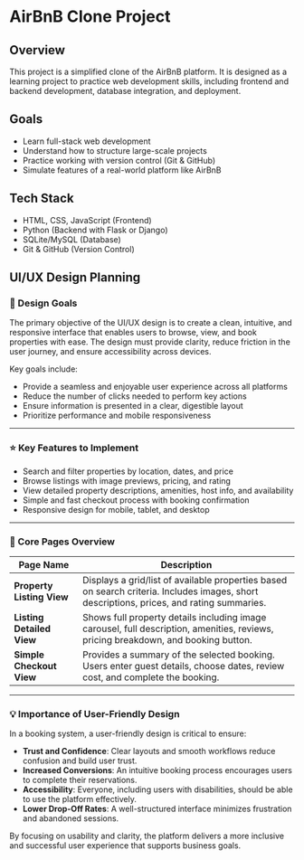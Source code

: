 # AirBnB Clone Project

## Overview

This project is a simplified clone of the AirBnB platform. It is designed as a learning project to practice web development skills, including frontend and backend development, database integration, and deployment.

## Goals

- Learn full-stack web development
- Understand how to structure large-scale projects
- Practice working with version control (Git & GitHub)
- Simulate features of a real-world platform like AirBnB

## Tech Stack

- HTML, CSS, JavaScript (Frontend)
- Python (Backend with Flask or Django)
- SQLite/MySQL (Database)
- Git & GitHub (Version Control)


## UI/UX Design Planning

### 🎯 Design Goals

The primary objective of the UI/UX design is to create a clean, intuitive, and responsive interface that enables users to browse, view, and book properties with ease. The design must provide clarity, reduce friction in the user journey, and ensure accessibility across devices.

Key goals include:
- Provide a seamless and enjoyable user experience across all platforms
- Reduce the number of clicks needed to perform key actions
- Ensure information is presented in a clear, digestible layout
- Prioritize performance and mobile responsiveness

---

### ⭐ Key Features to Implement

- Search and filter properties by location, dates, and price
- Browse listings with image previews, pricing, and rating
- View detailed property descriptions, amenities, host info, and availability
- Simple and fast checkout process with booking confirmation
- Responsive design for mobile, tablet, and desktop

---

### 📄 Core Pages Overview

| Page Name               | Description                                                                 |
|------------------------|-----------------------------------------------------------------------------|
| **Property Listing View** | Displays a grid/list of available properties based on search criteria. Includes images, short descriptions, prices, and rating summaries. |
| **Listing Detailed View** | Shows full property details including image carousel, full description, amenities, reviews, pricing breakdown, and booking button. |
| **Simple Checkout View**  | Provides a summary of the selected booking. Users enter guest details, choose dates, review cost, and complete the booking. |

---

### 💡 Importance of User-Friendly Design

In a booking system, a user-friendly design is critical to ensure:

- **Trust and Confidence**: Clear layouts and smooth workflows reduce confusion and build user trust.
- **Increased Conversions**: An intuitive booking process encourages users to complete their reservations.
- **Accessibility**: Everyone, including users with disabilities, should be able to use the platform effectively.
- **Lower Drop-Off Rates**: A well-structured interface minimizes frustration and abandoned sessions.

By focusing on usability and clarity, the platform delivers a more inclusive and successful user experience that supports business goals.
